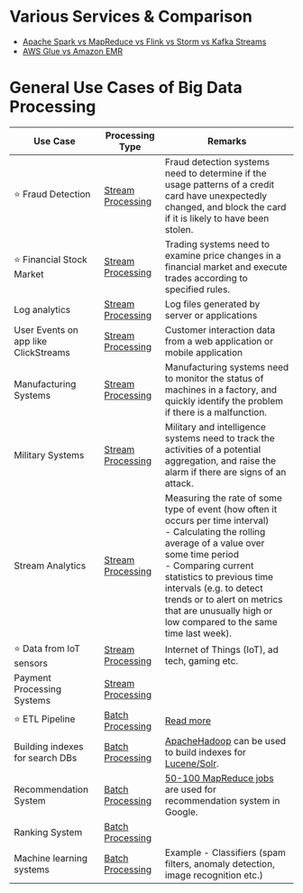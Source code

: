 # Various Services & Comparison
- [Apache Spark vs MapReduce vs Flink vs Storm vs Kafka Streams](SparkVsMapReduceVsFlinkVsStorm.md)
- [AWS Glue vs Amazon EMR](../../2_AWSServices/10_BigDataServices/DataProcessing/AWSGlueVsEMRVsBatch.md)

# General Use Cases of Big Data Processing

| Use Case                             | Processing Type                                          | Remarks                                                                                                                                                                                                                                                                                                                                  |
|--------------------------------------|----------------------------------------------------------|------------------------------------------------------------------------------------------------------------------------------------------------------------------------------------------------------------------------------------------------------------------------------------------------------------------------------------------|
| :star: Fraud Detection               | [Stream Processing](ProcessingTypes/StreamProcessing.md) | Fraud detection systems need to determine if the usage patterns of a credit card have unexpectedly changed, and block the card if it is likely to have been stolen.                                                                                                                                                                      |
| :star: Financial Stock Market        | [Stream Processing](ProcessingTypes/StreamProcessing.md) | Trading systems need to examine price changes in a financial market and execute trades according to specified rules.                                                                                                                                                                                                                     |
| Log analytics                        | [Stream Processing](ProcessingTypes/StreamProcessing.md) | Log files generated by server or applications                                                                                                                                                                                                                                                                                            |
| User Events on app like ClickStreams | [Stream Processing](ProcessingTypes/StreamProcessing.md) | Customer interaction data from a web application or mobile application                                                                                                                                                                                                                                                                   |
| Manufacturing Systems                | [Stream Processing](ProcessingTypes/StreamProcessing.md) | Manufacturing systems need to monitor the status of machines in a factory, and quickly identify the problem if there is a malfunction.                                                                                                                                                                                                   |
| Military Systems                     | [Stream Processing](ProcessingTypes/StreamProcessing.md) | Military and intelligence systems need to track the activities of a potential aggregation, and raise the alarm if there are signs of an attack.                                                                                                                                                                                          |
| Stream Analytics                     | [Stream Processing](ProcessingTypes/StreamProcessing.md) | Measuring the rate of some type of event (how often it occurs per time interval)<br/>- Calculating the rolling average of a value over some time period<br/>- Comparing current statistics to previous time intervals (e.g. to detect trends or to alert on metrics that are unusually high or low compared to the same time last week). |
| :star: Data from IoT sensors         | [Stream Processing](ProcessingTypes/StreamProcessing.md) | Internet of Things (IoT), ad tech, gaming etc.                                                                                                                                                                                                                                                                                           |
| Payment Processing Systems           | [Stream Processing](ProcessingTypes/StreamProcessing.md) |                                                                                                                                                                                                                                                                                                                                          |
| :star: ETL Pipeline                  | [Batch Processing](ProcessingTypes/BatchProcessing.md)   | [Read more](ETL.md)                                                                                                                                                                                                                                                                                                                      |
| Building indexes for search DBs      | [Batch Processing](ProcessingTypes/BatchProcessing.md)   | [ApacheHadoop](../ApacheHadoop/Readme.md) can be used to build indexes for [Lucene/Solr](../../3_DatabaseServices/9_Search-Databases/Readme.md).                                                                                                                                                                                         |
| Recommendation System                | [Batch Processing](ProcessingTypes/BatchProcessing.md)   | [50-100 MapReduce jobs](ApacheMapReduce/Readme.md) are used for recommendation system in Google.                                                                                                                                                                                                                                         |
| Ranking System                       | [Batch Processing](ProcessingTypes/BatchProcessing.md)   |                                                                                                                                                                                                                                                                                                                                          |
| Machine learning systems             | [Batch Processing](ProcessingTypes/BatchProcessing.md)   | Example - Classifiers (spam filters, anomaly detection, image recognition etc.)                                                                                                                                                                                                                                                          |

